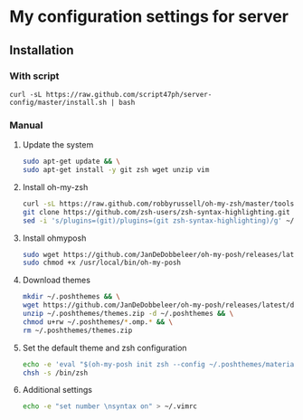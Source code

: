 # My configuration settings for server

## Installation
### With script

    curl -sL https://raw.github.com/script47ph/server-config/master/install.sh | bash


### Manual
1. Update the system
    
    ```bash
    sudo apt-get update && \
    sudo apt-get install -y git zsh wget unzip vim
    ```

2.  Install oh-my-zsh
    
    ```bash
    curl -sL https://raw.github.com/robbyrussell/oh-my-zsh/master/tools/install.sh | bash && \
    git clone https://github.com/zsh-users/zsh-syntax-highlighting.git ${ZSH_CUSTOM:-~/.oh-my-zsh/custom}/plugins/zsh-syntax-highlighting && \
    sed -i 's/plugins=(git)/plugins=(git zsh-syntax-highlighting)/g' ~/.zshrc
    ```
3.  Install ohmyposh
    ```bash
    sudo wget https://github.com/JanDeDobbeleer/oh-my-posh/releases/latest/download/posh-linux-amd64 -O /usr/local/bin/oh-my-posh && \
    sudo chmod +x /usr/local/bin/oh-my-posh
    ```
4.  Download themes
    ```bash
    mkdir ~/.poshthemes && \
    wget https://github.com/JanDeDobbeleer/oh-my-posh/releases/latest/download/themes.zip -O ~/.poshthemes/themes.zip && \
    unzip ~/.poshthemes/themes.zip -d ~/.poshthemes && \
    chmod u+rw ~/.poshthemes/*.omp.* && \
    rm ~/.poshthemes/themes.zip
    ```
5.  Set the default theme and zsh configuration
    ```bash
    echo -e 'eval "$(oh-my-posh init zsh --config ~/.poshthemes/material.omp.json)" \nalias="clear"' >> ~/.zshrc && \
    chsh -s /bin/zsh
    ```
6.  Additional settings
    ```bash
    echo -e "set number \nsyntax on" > ~/.vimrc
    ```